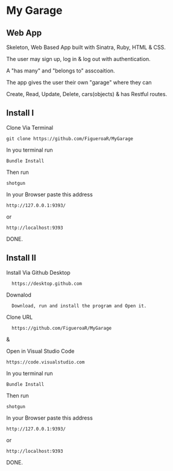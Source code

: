 
# My Garage

## Web App

Skeleton, Web Based App built with Sinatra, Ruby, HTML & CSS.

The user may sign up, log in & log out with authentication.

A "has many" and "belongs to" asscoaition.

The app gives the user their own "garage" where they can 

Create, Read, Update, Delete, cars(objects) & has Restful routes.

## Install I

Clone Via Terminal
```clone
git clone https://github.com/FigueroaR/MyGarage
``` 

In you terminal run
```bundle
Bundle Install
````

Then run 
```run
shotgun
```

In your Browser paste this address
```
http://127.0.0.1:9393/
```
or
```
http://localhost:9393
```

DONE.


## Install II 

Install Via Github Desktop
```link
  https://desktop.github.com
```

Downalod
```
  Download, run and install the program and Open it.
```

Clone URL
```
  https://github.com/FigueroaR/MyGarage
```

&

Open in Visual Studio Code
```
https://code.visualstudio.com
```

In you terminal run
```bundle
Bundle Install
````

Then run 
```run
shotgun
```

In your Browser paste this address
```
http://127.0.0.1:9393/
```
or
```
http://localhost:9393
```

DONE.